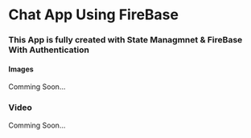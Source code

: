 # Chat App Using FireBase

### This App is fully created with State Managmnet & FireBase With Authentication

#### Images

Comming Soon...

### Video

Comming Soon...